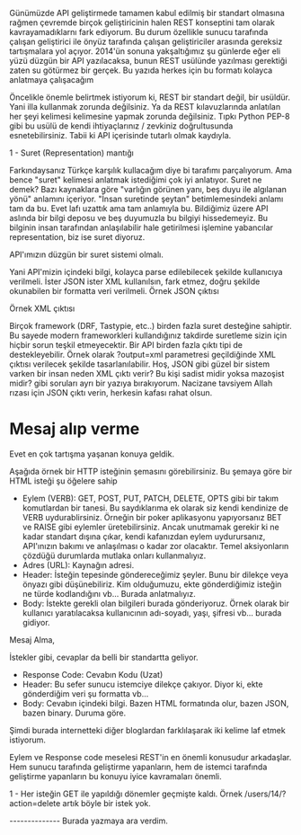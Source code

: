 

Günümüzde API geliştirmede tamamen kabul edilmiş bir standart olmasına rağmen çevremde birçok geliştiricinin halen REST konseptini tam olarak kavrayamadıklarnı fark ediyorum. Bu durum özellikle sunucu tarafında çalışan geliştirici ile önyüz tarafında çalışan geliştiriciler arasında gereksiz tartışmalara yol açıyor. 2014'ün sonuna yakşaltığımız şu günlerde eğer eli yüzü düzgün bir API yazılacaksa, bunun REST usülünde yazılması gerektiği zaten su götürmez bir gerçek. Bu yazıda herkes için bu formatı kolayca anlatmaya çalışacağım

Öncelikle önemle belirtmek istiyorum ki, REST bir standart değil, bir usüldür. Yani illa kullanmak zorunda değilsiniz. Ya da REST kılavuzlarında anlatılan her şeyi kelimesi kelimesine yapmak zorunda değilsiniz. Tıpkı Python PEP-8 gibi bu usülü de kendi  ihtiyaçlarınız / zevkiniz doğrultusunda esnetebilirsiniz. Tabii ki API içerisinde tutarlı olmak kaydıyla.

1 - Suret (Representation) mantığı

Farkındaysanız Türkçe karşılık kullacağım diye bi tarafımı parçalıyorum. Ama bence "suret" kelimesi anlatmak istediğimi çok iyi anlatıyor. Suret ne demek? Bazı kaynaklara göre "varlığın görünen yanı, beş duyu ile algılanan yönü" anlamını içeriyor. "İnsan suretinde şeytan" betimlemesindeki anlamı tam da bu.
Evet lafı uzattık ama tam anlamıyla bu. Bildiğimiz üzere API aslında bir bilgi deposu ve beş duyumuzla bu bilgiyi hissedemeyiz. Bu bilginin insan tarafından anlaşılabilir hale getirilmesi işlemine yabancılar representation, biz ise suret diyoruz.

API'ımızın düzgün bir suret sistemi olmalı.

Yani API'mizin içindeki bilgi, kolayca parse edilebilecek şekilde kullanıcıya verilmeli. İster JSON ister XML kullanılsın, fark etmez, doğru şekilde okunabilen bir formatta veri verilmeli.
Örnek JSON çıktısı

Örnek XML çıktısı

Birçok framework (DRF, Tastypie, etc..) birden fazla suret desteğine sahiptir. Bu sayede modern frameworkleri kullandığınız takdirde suretleme sizin için hiçbir sorun teşkil etmeyecektir. Bir API birden fazla çıktı tipi de destekleyebilir. Örnek olarak ?output=xml parametresi geçildiğinde XML çıktısı verilecek şekilde tasarlanılabilir. Hoş, JSON gibi güzel bir sistem varken bir insan neden XML çıktı verir? Bu kişi sadist midir yoksa mazoşist midir? gibi soruları ayrı bir yazıya bırakıyorum. Nacizane tavsiyem Allah rızası için JSON çıktı verin, herkesin kafası rahat olsun.

Mesaj alıp verme
================

Evet en çok tartışma yaşanan konuya geldik.

Aşağıda örnek bir HTTP isteğinin şemasını görebilirsiniz. Bu şemaya göre bir HTML isteği şu öğelere sahip
 - Eylem (VERB): GET, POST, PUT, PATCH, DELETE, OPTS gibi bir takım komutlardan bir tanesi. Bu saydıklarıma ek olarak siz kendi kendinize de VERB uydurablirsiniz. Örneğin bir poker aplikasyonu yapıyorsanız BET ve RAISE gibi eylemler üretebilirsiniz. Ancak unutmamak gerekir ki ne kadar standart dışına çıkar, kendi kafanızdan eylem uydurursanız, API'ınızın bakımı ve anlaşılması o kadar zor olacaktır. Temel aksiyonların çözdüğü durumlarda mutlaka onları kullanmalıyız.
 - Adres (URL): Kaynağın adresi.
 - Header: İsteğin tepesinde göndereceğimiz şeyler. Bunu bir dilekçe veya önyazı gibi düşünebiliriz. Kim olduğumuzu, ekte gönderdiğimiz isteğin ne türde kodlandığını vb... Burada anlatmalıyız.
 - Body: İstekte gerekli olan bilgileri burada gönderiyoruz. Örnek olarak bir kullanıcı yaratılacaksa kullanıcının adı-soyadı, yaşı, şifresi vb... burada gidiyor.


Mesaj Alma,

İstekler gibi, cevaplar da belli bir standartta geliyor.
 - Response Code: Cevabın Kodu (Uzat)
 - Header: Bu sefer sunucu istemciye dilekçe çakıyor. Diyor ki, ekte gönderdiğim veri şu formatta vb...
 - Body: Cevabın içindeki bilgi. Bazen HTML formatında olur, bazen JSON, bazen binary. Duruma göre.

 Şimdi burada internetteki diğer bloglardan farklılaşarak iki kelime laf etmek istiyorum.

 Eylem ve Response code meselesi REST'in en önemli konusudur arkadaşlar. Hem sunucu tarafında geliştirme yapanların, hem de istemci tarafında geliştirme yapanların bu konuyu iyice kavramaları önemli.

 1 - Her isteğin GET ile yapıldığı dönemler geçmişte kaldı. Örnek /users/14/?action=delete artık böyle bir istek yok.



-------------- Burada yazmaya ara verdim.

